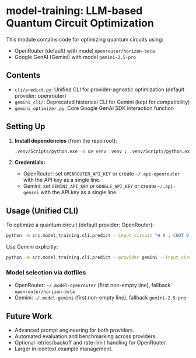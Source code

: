 # model-training: LLM-based Quantum Circuit Optimization

This module contains code for optimizing quantum circuits using:
- OpenRouter (default) with model `openrouter/horizon-beta`
- Google GenAI (Gemini) with model `gemini-2.5-pro`

## Contents

- `cli/predict.py`: Unified CLI for provider-agnostic optimization (default provider: openrouter)
- `gemini_cli/`: Deprecated historical CLI for Gemini (kept for compatibility)
- `gemini_optimizer.py`: Core Google GenAI SDK interaction function

## Setting Up

1. **Install dependencies** (from the repo root):
   ```bash
   .venv/Scripts/python.exe -m uv venv .venv ; .venv/Scripts/python.exe -m ensurepip ; .venv/Scripts/python.exe -m pip install uv ; .venv/Scripts/python.exe -m uv pip install -r requirements.txt
   ```

2. **Credentials:**
   - OpenRouter: set `OPENROUTER_API_KEY` or create `~/.api-openrouter` with the API key as a single line.
   - Gemini: set `GEMINI_API_KEY` or `GOOGLE_API_KEY` or create `~/.api-gemini` with the API key as a single line.

## Usage (Unified CLI)

To optimize a quantum circuit (default provider: OpenRouter):

```bash
python -m src.model_training.cli.predict --input_circuit "H 0 ; CNOT 0 1 ; H 0"
```

Use Gemini explicitly:

```bash
python -m src.model_training.cli.predict --provider gemini --input_circuit "H 0 ; CNOT 0 1 ; H 0"
```

### Model selection via dotfiles

- OpenRouter: `~/.model-openrouter` (first non-empty line), fallback `openrouter/horizon-beta`
- Gemini: `~/.model-gemini` (first non-empty line), fallback `gemini-2.5-pro`

## Future Work

- Advanced prompt engineering for both providers.
- Automated evaluation and benchmarking across providers.
- Optional retries/backoff and rate-limit handling for OpenRouter.
- Larger in-context example management.